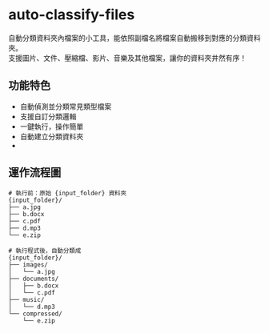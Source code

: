 # auto-classify-files

自動分類資料夾內檔案的小工具，能依照副檔名將檔案自動搬移到對應的分類資料夾。  
支援圖片、文件、壓縮檔、影片、音樂及其他檔案，讓你的資料夾井然有序！

## 功能特色

- 自動偵測並分類常見類型檔案
- 支援自訂分類邏輯
- 一鍵執行，操作簡單
- 自動建立分類資料夾
- 
## 運作流程圖

```commandline
# 執行前：原始 {input_folder} 資料夾
{input_folder}/
├── a.jpg
├── b.docx
├── c.pdf
├── d.mp3
└── e.zip

# 執行程式後，自動分類成
{input_folder}/
├── images/
│   └── a.jpg
├── documents/
│   ├── b.docx
│   └── c.pdf
├── music/
│   └── d.mp3
└── compressed/
    └── e.zip
```